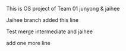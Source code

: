 This is OS project of Team 01 junyong & jaihee


Jaihee branch added this line


Test merge intermediate and jaihee


add one more line


